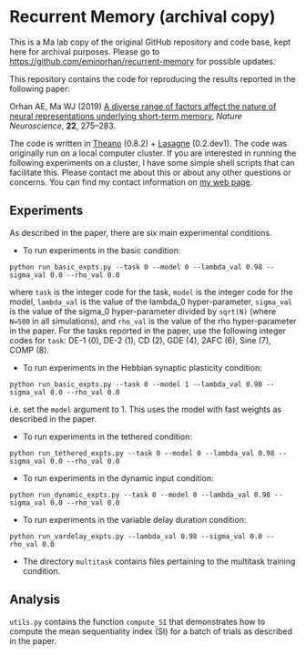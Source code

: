 # Recurrent Memory (archival copy)

This is a Ma lab copy of the original GitHub repository and code base, kept here for archival purposes. Please go to https://github.com/eminorhan/recurrent-memory for possible updates.


This repository contains the code for reproducing the results reported in the following paper:

Orhan AE, Ma WJ (2019) [A diverse range of factors affect the nature of neural representations underlying short-term memory.](https://www.nature.com/articles/s41593-018-0314-y) *Nature Neuroscience*, **22**, 275–283.

The code is written in [Theano](http://www.deeplearning.net/software/theano/) (0.8.2) + [Lasagne](http://lasagne.readthedocs.io/en/latest/) (0.2.dev1). The code was originally run on a local computer cluster. If you are interested in running the following experiments on a cluster, I have some simple shell scripts that can facilitate this. Please contact me about this or about any other questions or concerns. You can find my contact information on [my web page](https://sites.google.com/view/eminorhan).

## Experiments

As described in the paper, there are six main experimental conditions.

* To run experiments in the basic condition:
```
python run_basic_expts.py --task 0 --model 0 --lambda_val 0.98 --sigma_val 0.0 --rho_val 0.0
```
where `task` is the integer code for the task, `model` is the integer code for the model, `lambda_val` is the value of the lambda_0 hyper-parameter, `sigma_val` is the value of the sigma_0 hyper-parameter divided by `sqrt(N)` (where `N=500` in all simulations), and `rho_val` is the value of the rho hyper-parameter in the paper. For the tasks reported in the paper, use the following integer codes for `task`: DE-1 (0), DE-2 (1), CD (2), GDE (4), 2AFC (6), Sine (7), COMP (8).   

* To run experiments in the Hebbian synaptic plasticity condition:
```
python run_basic_expts.py --task 0 --model 1 --lambda_val 0.98 --sigma_val 0.0 --rho_val 0.0
```
i.e. set the `model` argument to 1. This uses the model with fast weights as described in the paper.

* To run experiments in the tethered condition:
```
python run_tethered_expts.py --task 0 --model 0 --lambda_val 0.98 --sigma_val 0.0 --rho_val 0.0
```

* To run experiments in the dynamic input condition:
```
python run_dynamic_expts.py --task 0 --model 0 --lambda_val 0.98 --sigma_val 0.0 --rho_val 0.0
```
* To run experiments in the variable delay duration condition:
```
python run_vardelay_expts.py --lambda_val 0.98 --sigma_val 0.0 --rho_val 0.0
```
* The directory `multitask` contains files pertaining to the multitask training condition.

## Analysis

`utils.py` contains the function `compute_SI` that demonstrates how to compute the mean sequentiality index (SI) for a batch of trials as described in the paper.

